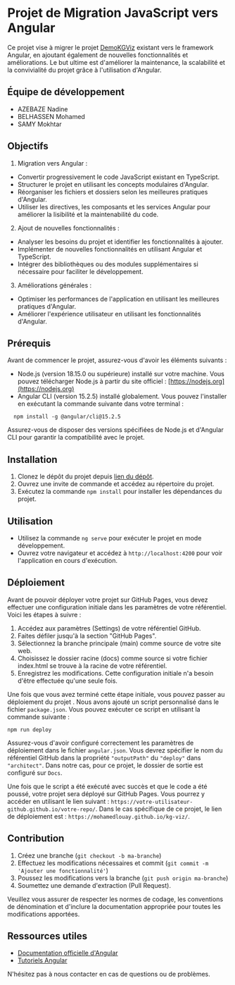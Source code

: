 # Projet de Migration JavaScript vers Angular

Ce projet vise à migrer le  projet [DemoKGViz](https://github.com/NadiaYA2019/DemoKGViz) existant vers le framework Angular, en ajoutant également de nouvelles fonctionnalités et améliorations. Le but ultime est d'améliorer la maintenance, la scalabilité et la convivialité du projet grâce à l'utilisation d'Angular.

## Équipe de développement
- AZEBAZE Nadine
- BELHASSEN Mohamed
- SAMY Mokhtar


## Objectifs

1. Migration vers Angular :
  - Convertir progressivement le code JavaScript existant en TypeScript.
  - Structurer le projet en utilisant les concepts modulaires d'Angular.
  - Réorganiser les fichiers et dossiers selon les meilleures pratiques d'Angular.
  - Utiliser les directives, les composants et les services Angular pour améliorer la lisibilité et la maintenabilité du code.

2. Ajout de nouvelles fonctionnalités :
  - Analyser les besoins du projet et identifier les fonctionnalités à ajouter.
  - Implémenter de nouvelles fonctionnalités en utilisant Angular et TypeScript.
  - Intégrer des bibliothèques ou des modules supplémentaires si nécessaire pour faciliter le développement.

3. Améliorations générales :
  - Optimiser les performances de l'application en utilisant les meilleures pratiques d'Angular.
  - Améliorer l'expérience utilisateur en utilisant les fonctionnalités d'Angular.

## Prérequis

Avant de commencer le projet, assurez-vous d'avoir les éléments suivants :

- Node.js (version 18.15.0 ou supérieure) installé sur votre machine. Vous pouvez télécharger Node.js à partir du site officiel : [https://nodejs.org](https://nodejs.org)
- Angular CLI (version 15.2.5) installé globalement. Vous pouvez l'installer en exécutant la commande suivante dans votre terminal :
```
  npm install -g @angular/cli@15.2.5
```

Assurez-vous de disposer des versions spécifiées de Node.js et d'Angular CLI pour garantir la compatibilité avec le projet.

## Installation

1. Clonez le dépôt du projet depuis [lien du dépôt](https://github.com/mohamedlouay/kg-viz).
2. Ouvrez une invite de commande et accédez au répertoire du projet.
3. Exécutez la commande `npm install` pour installer les dépendances du projet.

## Utilisation

- Utilisez la commande `ng serve` pour exécuter le projet en mode développement.
- Ouvrez votre navigateur et accédez à `http://localhost:4200` pour voir l'application en cours d'exécution.


## Déploiement

Avant de pouvoir déployer votre projet sur GitHub Pages, vous devez effectuer une configuration initiale dans les paramètres de votre référentiel. Voici les étapes à suivre :

1. Accédez aux paramètres (Settings) de votre référentiel GitHub.
2. Faites défiler jusqu'à la section "GitHub Pages".
3. Sélectionnez la branche principale (main) comme source de votre site web.
4. Choisissez le dossier racine (docs) comme source si votre fichier index.html se trouve à la racine de votre référentiel.
5. Enregistrez les modifications. Cette configuration initiale n'a besoin d'être effectuée qu'une seule fois.

Une fois que vous avez terminé cette étape initiale, vous pouvez passer au déploiement du projet . Nous avons ajouté un script personnalisé dans le fichier `package.json`. Vous pouvez exécuter ce script en utilisant la commande suivante :

```
npm run deploy
```

Assurez-vous d'avoir configuré correctement les paramètres de déploiement dans le fichier `angular.json`. Vous devrez spécifier le nom du référentiel GitHub dans la propriété `"outputPath"` du `"deploy"` dans `"architect"`. Dans notre cas, pour ce projet, le dossier de sortie est configuré sur  `Docs`.

Une fois que le script a été exécuté avec succès et que le code a été poussé, votre projet sera déployé sur GitHub Pages. Vous pourrez y accéder en utilisant le lien suivant : `https://votre-utilisateur-github.github.io/votre-repo/`. Dans le cas spécifique de ce projet, le lien de déploiement est : `https://mohamedlouay.github.io/kg-viz/`.




## Contribution

1. Créez une branche (`git checkout -b ma-branche`)
2. Effectuez les modifications nécessaires et commit (`git commit -m 'Ajouter une fonctionnalité'`)
3. Poussez les modifications vers la branche (`git push origin ma-branche`)
4. Soumettez une demande d'extraction (Pull Request).

Veuillez vous assurer de respecter les normes de codage, les conventions de dénomination et d'inclure la documentation appropriée pour toutes les modifications apportées.

## Ressources utiles

- [Documentation officielle d'Angular](https://angular.io/docs)
- [Tutoriels Angular](https://angular.io/tutorial)

N'hésitez pas à nous contacter en cas de questions ou de problèmes.


